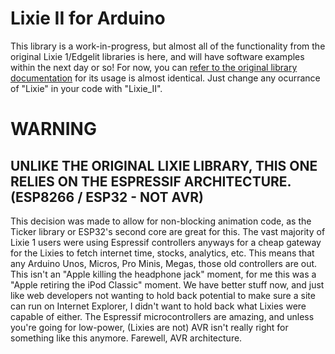 # Lixie II for Arduino

This library is a work-in-progress, but almost all of the functionality from the original Lixie 1/Edgelit libraries is here, and will have software examples within the next day or so! For now, you can [refer to the original library documentation](https://github.com/connornishijima/Lixie-arduino) for its usage is almost identical. Just change any ocurrance of "Lixie" in your code with "Lixie_II".

# WARNING

## UNLIKE THE ORIGINAL LIXIE LIBRARY, THIS ONE RELIES ON THE ESPRESSIF ARCHITECTURE. (ESP8266 / ESP32 - NOT AVR)

This decision was made to allow for non-blocking animation code, as the Ticker library or ESP32's second core are great for this. The vast majority of Lixie 1 users were using Espressif controllers anyways for a cheap gateway for the Lixies to fetch internet time, stocks, analytics, etc. This means that any Arduino Unos, Micros, Pro Minis, Megas, those old controllers are out. This isn't an "Apple killing the headphone jack" moment, for me this was a "Apple retiring the iPod Classic" moment. We have better stuff now, and just like web developers not wanting to hold back potential to make sure a site can run on Internet Explorer, I didn't want to hold back what Lixies were capable of either. The Espressif microcontrollers are amazing, and unless you're going for low-power, (Lixies are not) AVR isn't really right for something like this anymore. Farewell, AVR architecture. 
